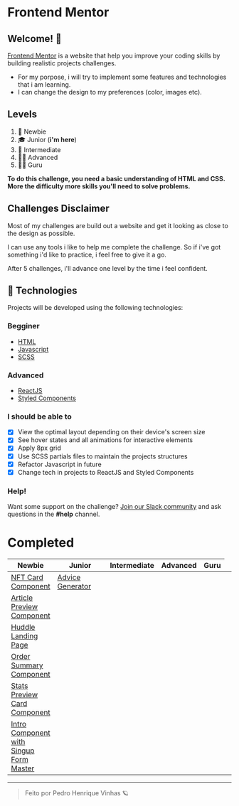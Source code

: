 # Frontend Mentor

## Welcome! 👋

[Frontend Mentor](https://www.frontendmentor.io) is a website that help you improve your coding skills by building realistic projects challenges.

- For my porpose, i will try to implement some features and technologies that i am learning.
- I can change the design to my preferences (color, images etc).

## Levels

1. 👶 Newbie 
2. 🎓 Junior (**i'm here**)
3. 🧐 Intermediate
4. 🐱‍🏍 Advanced
5. 🐱‍👤 Guru

**To do this challenge, you need a basic understanding of HTML and CSS. More the difficulty more skills you'll need to solve problems.**

## Challenges Disclaimer

Most of my challenges are build out a website and get it looking as close to the design as possible.

I can use any tools i like to help me complete the challenge. So if i've got something i'd like to practice, i feel free to give it a go.

After 5 challenges, i'll advance one level by the time i feel confident.

## 🧪 Technologies

Projects will be developed using the following technologies:
### Begginer
- [HTML](https://developer.mozilla.org/pt-BR/docs/Web/HTML)
- [Javascript](https://www.javascripttutorial.net/javascript-dom/)
- [SCSS](https://sass-lang.com/guide)

### Advanced
- [ReactJS](https://reactjs.org/)
- [Styled Components](https://styled-components.com/)



### I should be able to 

- [X]  View the optimal layout depending on their device's screen size
- [X]  See hover states and all animations for interactive elements
- [X]  Apply 8px grid
- [X]  Use SCSS partials files to maintain the projects structures
- [X]  Refactor Javascript in future
- [X]  Change tech in projects to ReactJS and Styled Components

### Help!

Want some support on the challenge? [Join our Slack community](https://www.frontendmentor.io/slack) and ask questions in the **#help** channel.

# Completed

<table> 
    <thead> 
        <th> Newbie </th>
        <th> Junior </th>
        <th> Intermediate </th>
        <th> Advanced </th>
        <th> Guru </th>
    </thead>
    <tbody>
        <tr>
            <td width=40px >
            <a href="https://github.com/Pedrovinhas/front-end-mentor/tree/master/newbie/NFT-Card-Component"> NFT Card Component </a>
            </td>
            <td>
                <a href="https://github.com/Pedrovinhas/front-end-mentor/tree/master/junior/advice-generator-app-main"> Advice Generator </a>
            </td>
            <td>
            </td>
            <td>
            </td>
            <td>
            </td>
        </tr>
         <tr>
            <td>
                 <a href="https://github.com/Pedrovinhas/front-end-mentor/tree/master/newbie/article-preview-component"> Article Preview Component </a>
            </td>
            <td>
            </td>
            <td>
            </td>
            <td>
            </td>
            <td>
            </td>
        </tr>
        <tr>
            <td>
                 <a href="https://github.com/Pedrovinhas/front-end-mentor/tree/master/newbie/huddle-landing-page"> Huddle Landing Page </a>
            </td>
            <td>
            </td>
            <td>
            </td>
            <td>
            </td>
            <td>
            </td>
        </tr>
        <tr>
            <td>
                 <a href="https://github.com/Pedrovinhas/front-end-mentor/tree/master/newbie/order-summary-component"> Order Summary Component </a>
            </td>
            <td>
            </td>
            <td>
            </td>
            <td>
            </td>
            <td>
            </td>
        </tr>
        <tr>
            <td> <a href="https://github.com/Pedrovinhas/front-end-mentor/tree/master/newbie/stats-preview-card-component"> Stats Preview Card Component </a> </td>
             <td>
            </td>
            <td>
            </td>
            <td>
            </td>
            <td>
            </td>
        </tr>
        <tr>
            <td> <a href="https://github.com/Pedrovinhas/front-end-mentor/tree/master/newbie/intro-component-with-signup-form-master"> Intro Component with Singup Form Master <td>
                   <td>
            </td>
            <td>
            </td>
            <td>
            </td>
            <td>
            </td>
        </tr>
    </tbody>
</table>

---
> Feito por Pedro Henrique Vinhas 🪐


